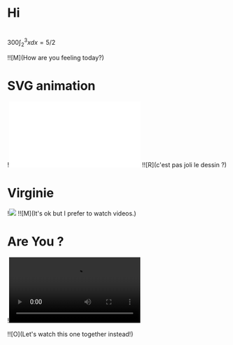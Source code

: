 # Hi


#

300$\int_2^3 x{dx} = 5/2$

!![M](How are you feeling today?)

# SVG animation

!![](logo.html)
!![R](c'est pas joli le dessin ?)

# Virginie

!![](https://www.youtube.com/embed/C8QY6i8HL_Y)
!![M](It's ok but I prefer to watch videos.)

# Are You ?

!![](farris.mp4)

!![O](Let's watch this one together instead!)
